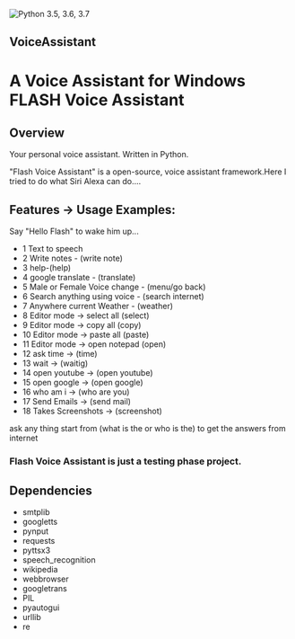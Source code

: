 ![Python 3.5, 3.6, 3.7](https://img.shields.io/pypi/pyversions/vk_songs.svg)

## VoiceAssistant
A Voice Assistant for Windows
FLASH Voice Assistant
==========

Overview
--------

Your personal voice assistant. Written in Python.

"Flash Voice Assistant" is a open-source, voice assistant framework.Here I tried to do what Siri Alexa can do....

Features -> Usage Examples:
---------------
Say "Hello Flash" to wake him up...

- 1 Text to speech
- 2 Write notes - (write note)
- 3 help-(help)
- 4 google translate - (translate)
- 5 Male or Female Voice change - (menu/go back)
- 6 Search anything using voice - (search internet)
- 7 Anywhere current Weather - (weather)
- 8 Editor mode -> select all (select)
- 9 Editor mode -> copy all (copy)
- 10 Editor mode -> paste all (paste)
- 11 Editor mode -> open notepad (open)
- 12 ask time -> (time)
- 13 wait -> (waitig)
- 14 open youtube -> (open youtube)
- 15 open google -> (open google)
- 16 who am i -> (who are you)
- 17 Send Emails -> (send mail)
- 18 Takes Screenshots -> (screenshot)

ask any thing start from (what is the or who is the) to get the answers from internet

### Flash Voice Assistant is just a testing phase project. 

Dependencies
-----------------

- smtplib
- googletts
- pynput
- requests
- pyttsx3
- speech_recognition
- wikipedia
- webbrowser
- googletrans
- PIL 
- pyautogui
- urllib
- re



